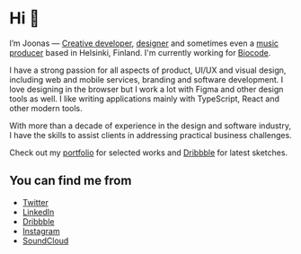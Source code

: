 # Hi 👋 

I’m Joonas — [Creative developer](https://joonassandell.com), [designer](https://joonassandell.com) and sometimes even a [music producer](https://soundcloud.com/modeapart) based in Helsinki, Finland. I'm currently working for 
[Biocode](https://biocode.io).

I have a strong passion for all aspects of product, UI/UX and visual design, including web and mobile services, branding and software development. I love designing in the browser but I work a lot with Figma and other design tools as well. I like writing applications mainly with TypeScript, React and other modern tools.

With more than a decade of experience in the design and software industry, I have the skills to assist clients in addressing practical business challenges. 

Check out my [portfolio](https://joonassandell.com) for selected works and [Dribbble](https://dribbble.com/joonassandell) for latest sketches.  

## You can find me from

- [Twitter](https://twitter.com/joonassandell)
- [LinkedIn](https://www.linkedin.com/in/joonassandell)
- [Dribbble](https://dribbble.com/joonassandell)
- [Instagram](https://instagram.com/mode.apart)
- [SoundCloud](https://soundcloud.com/modeapart)
